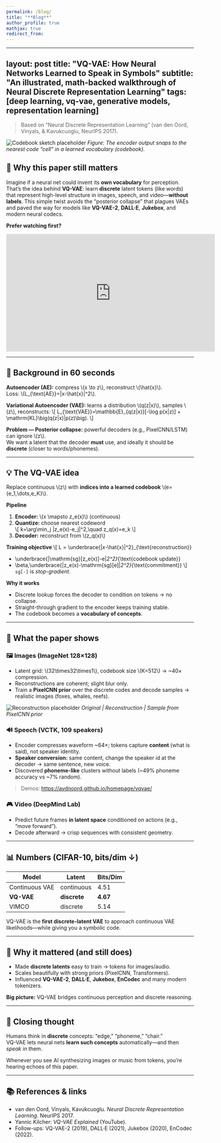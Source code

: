 ```yaml
---
permalink: /blog/
title: "**Blog**"
author_profile: true
mathjax: true
redirect_from: 
---
```

---
layout: post
title: "VQ-VAE: How Neural Networks Learned to Speak in Symbols"
subtitle: "An illustrated, math-backed walkthrough of Neural Discrete Representation Learning"
tags: [deep learning, vq-vae, generative models, representation learning]
---

> Based on “Neural Discrete Representation Learning” (van den Oord, Vinyals, & Kavukcuoglu, NeurIPS 2017).

![Codebook sketch placeholder](/assets/vq-vae/codebook-grid.png)
*Figure: The encoder output snaps to the nearest code “cell” in a learned vocabulary (codebook).*

## 🌟 Why this paper still matters
Imagine if a neural net could invent its **own vocabulary** for perception. That’s the idea behind **VQ-VAE**: learn **discrete** latent tokens (like words) that represent high-level structure in images, speech, and video—**without labels**. This simple twist avoids the “posterior collapse” that plagues VAEs and paved the way for models like **VQ-VAE-2**, **DALL·E**, **Jukebox**, and modern neural codecs.

**Prefer watching first?**  
<iframe width="560" height="315" src="https://www.youtube.com/embed/VZFVUrYcig0" title="VQ-VAE Explained" frameborder="0" allowfullscreen></iframe>

---

## 🧱 Background in 60 seconds
**Autoencoder (AE):** compress \\(x \to z\\), reconstruct \\(\hat{x}\\).  
Loss: \\(L_{\text{AE}}=\|x-\hat{x}\|^2\\).

**Variational Autoencoder (VAE):** learns a distribution \\(q(z|x)\\), samples \\(z\\), reconstructs:
\\[
L_{\text{VAE}}=\mathbb{E}_{q(z|x)}[-\log p(x|z)] + \mathrm{KL}\big(q(z|x)\|p(z)\big).
\\]

**Problem — Posterior collapse:** powerful decoders (e.g., PixelCNN/LSTM) can ignore \\(z\\).  
We want a latent that the decoder **must** use, and ideally it should be **discrete** (closer to words/phonemes).

---

## 💡 The VQ-VAE idea
Replace continuous \\(z\\) with **indices into a learned codebook** \\(e=\{e_1,\dots,e_K\}\\).

**Pipeline**
1) **Encoder:** \\(x \mapsto z_e(x)\\) (continuous)  
2) **Quantize:** choose nearest codeword  
\\[
k=\arg\min_j \|z_e(x)-e_j\|^2,\quad z_q(x)=e_k
\\]
3) **Decoder:** reconstruct from \\(z_q(x)\\)


**Training objective**
\\[
L = \underbrace{\|x-\hat{x}\|^2}_{\text{reconstruction}}
+ \underbrace{\|\mathrm{sg}[z_e(x)]-e\|_2^2}_{\text{codebook update}}
+ \beta\,\underbrace{\|z_e(x)-\mathrm{sg}[e]\|_2^2}_{\text{commitment}}
\\]
`sg[·]` is *stop-gradient*.

**Why it works**
- Discrete lookup forces the decoder to condition on tokens → no collapse.  
- Straight-through gradient to the encoder keeps training stable.  
- The codebook becomes a **vocabulary of concepts**.

---

## 🧪 What the paper shows

### 🖼 Images (ImageNet 128×128)
- Latent grid: \\(32\times32\times1\\), codebook size \\(K=512\\) → ~40× compression.
- Reconstructions are coherent; slight blur only.
- Train a **PixelCNN prior** over the discrete codes and decode samples → realistic images (foxes, whales, reefs).

![Reconstruction placeholder](/assets/vq-vae/reconstruction-triptych.png)
*Original | Reconstruction | Sample from PixelCNN prior*

### 🔊 Speech (VCTK, 109 speakers)
- Encoder compresses waveform ~64×; tokens capture **content** (what is said), not speaker identity.
- **Speaker conversion:** same content, change the speaker id at the decoder → same sentence, new voice.
- Discovered **phoneme-like** clusters without labels (~49% phoneme accuracy vs ~7% random).

> Demos: <https://avdnoord.github.io/homepage/vqvae/>

### 🎮 Video (DeepMind Lab)
- Predict future frames **in latent space** conditioned on actions (e.g., “move forward”).
- Decode afterward → crisp sequences with consistent geometry.

---

## 📊 Numbers (CIFAR-10, bits/dim ↓)
| Model          | Latent      | Bits/Dim |
|----------------|-------------|----------|
| Continuous VAE | continuous  | 4.51     |
| **VQ-VAE**     | **discrete**| **4.67** |
| VIMCO          | discrete    | 5.14     |

VQ-VAE is the **first discrete-latent VAE** to approach continuous VAE likelihoods—while giving you a symbolic code.

---

## 🧭 Why it mattered (and still does)
- Made **discrete latents** easy to train → tokens for images/audio.
- Scales beautifully with strong priors (PixelCNN, Transformers).
- Influenced **VQ-VAE-2**, **DALL·E**, **Jukebox**, **EnCodec** and many modern tokenizers.

**Big picture:** VQ-VAE bridges continuous perception and discrete reasoning.

---

## 🧠 Closing thought
Humans think in **discrete** concepts: “edge,” “phoneme,” “chair.”  
VQ-VAE lets neural nets **learn such concepts** automatically—and then *speak* in them.

Whenever you see AI synthesizing images or music from tokens, you’re hearing echoes of this paper.

---

## 📚 References & links
- van den Oord, Vinyals, Kavukcuoglu. *Neural Discrete Representation Learning.* NeurIPS 2017.  
- Yannic Kilcher: *VQ-VAE Explained* (YouTube).  
- Follow-ups: VQ-VAE-2 (2019), DALL·E (2021), Jukebox (2020), EnCodec (2022).

